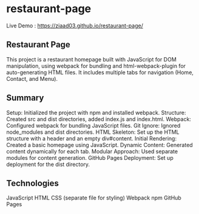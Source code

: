 # restaurant-page

Live Demo : https://ziaad03.github.io/restaurant-page/
## Restaurant Page
This project is a restaurant homepage built with JavaScript for DOM manipulation, using webpack for bundling and html-webpack-plugin for auto-generating HTML files. It includes multiple tabs for navigation (Home, Contact, and Menu).

## Summary
Setup: Initialized the project with npm and installed webpack.
Structure: Created src and dist directories, added index.js and index.html.
Webpack: Configured webpack for bundling JavaScript files.
Git Ignore: Ignored node_modules and dist directories.
HTML Skeleton: Set up the HTML structure with a header and an empty div#content.
Initial Rendering: Created a basic homepage using JavaScript.
Dynamic Content: Generated content dynamically for each tab.
Modular Approach: Used separate modules for content generation.
GitHub Pages Deployment: Set up deployment for the dist directory.
## Technologies
JavaScript
HTML
CSS (separate file for styling)
Webpack
npm
GitHub Pages

